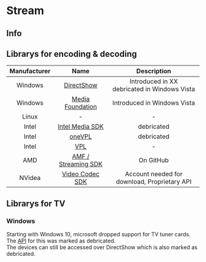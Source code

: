 # Stream

## Info

## Librarys for encoding & decoding
|Manufacturer|Name|Description|
|:-:|:-:|:-:|
|Windows| [DirectShow](https://learn.microsoft.com/en-us/windows/win32/directshow/directshow)| Introduced in XX<br>debricated in Windows Vista|
|Windows|	[Media Foundation](https://learn.microsoft.com/en-us/windows/win32/medfound/microsoft-media-foundation-sdk)| Introduced in Windows Vista|
|Linux|-|-|
|Intel|[Intel Media SDK](https://www.intel.com/content/www/us/en/developer/archive/tools/media-sdk.html)|debricated|
|Intel|[oneVPL](https://github.com/oneapi-src/oneVPL-cpu)|debricated|
|Intel|[VPL](https://github.com/intel/libvpl)|-|
|AMD|[AMF / Streaming SDK](https://github.com/GPUOpen-LibrariesAndSDKs/AMF)|On GitHub|
|NVidea|[	Video Codec SDK](https://developer.nvidia.com/video-codec-sdk)|Account needed for download, Proprietary API|

## Librarys for TV
### Windows
Starting with Windows 10, microsoft dropped support for TV tuner cards. The [API](https://learn.microsoft.com/en-us/previous-versions/windows/desktop/mstv/microsoft-tv-technologies-portal) for this was marked as debricated.<br>
The devices can still be accessed over DirectShow which is also marked as debricated.

